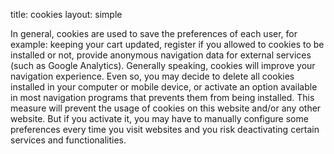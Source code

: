 title: cookies
layout: simple

In general, cookies are used to save the preferences of each user, for example: keeping your cart updated, register if you allowed to cookies to be installed or not, provide anonymous navigation data for external services (such as Google Analytics). Generally speaking, cookies will improve your navigation experience. Even so, you may decide to delete all cookies installed in your computer or mobile device, or activate an option available in most navigation programs that prevents them from being installed. This measure will prevent the usage of cookies on this website and/or any other website. But if you activate it, you may have to manually configure some preferences every time you visit websites and you risk deactivating certain services and functionalities. 
